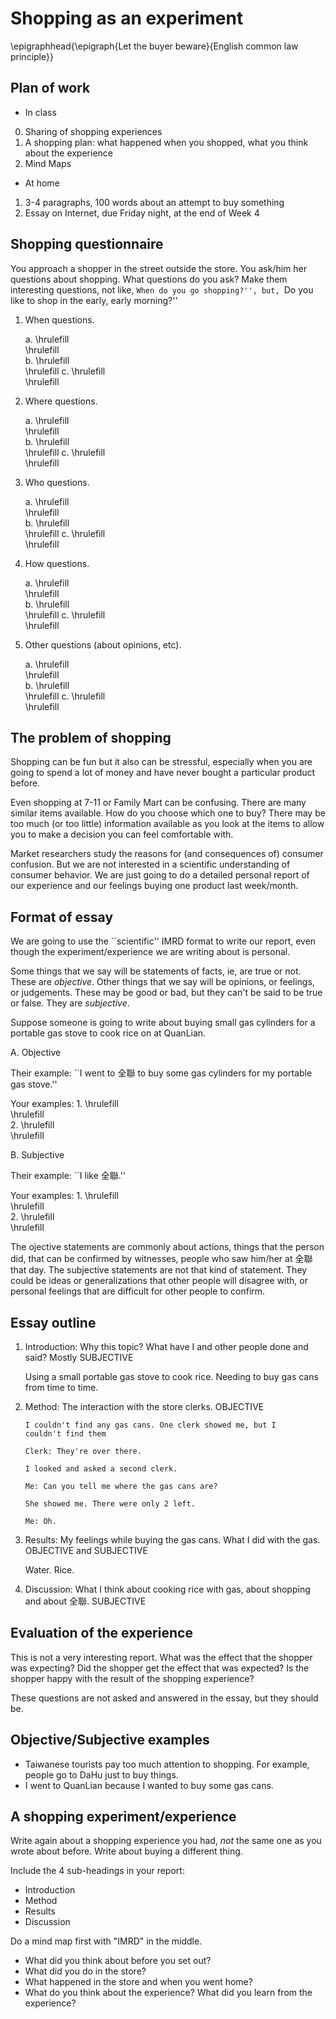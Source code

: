 # Shopping as an experiment

\epigraphhead{\epigraph{Let the buyer beware}{English common law principle}}

## Plan of work
	
* In class

0. Sharing of shopping experiences
1. A shopping plan: what happened when you shopped, what you think about the experience
3. Mind Maps

* At home

1. 3-4 paragraphs, 100 words about an attempt to buy something
2. Essay on Internet, due Friday night, at the end of Week 4

## Shopping questionnaire

You approach a shopper in the street outside the store. You ask/him her questions about shopping. What questions do you ask?
Make them interesting questions, not like, ``When do you go shopping?'', but, ``Do you like to shop in the early, early morning?''

1. When questions.

    a. \hrulefill \
    \hrulefill \
    b. \hrulefill \
    \hrulefill
    c. \hrulefill \
    \hrulefill


1. Where questions.

    a. \hrulefill \
    \hrulefill \
    b. \hrulefill \
    \hrulefill
    c. \hrulefill \
    \hrulefill


1. Who questions.

    a. \hrulefill \
    \hrulefill \
    b. \hrulefill \
    \hrulefill
    c. \hrulefill \
    \hrulefill

1. How questions.

    a. \hrulefill \
    \hrulefill \
    b. \hrulefill \
    \hrulefill
    c. \hrulefill \
    \hrulefill

1. Other questions (about opinions, etc).

    a. \hrulefill \
    \hrulefill \
    b. \hrulefill \
    \hrulefill
    c. \hrulefill \
    \hrulefill




## The problem of shopping

Shopping can be fun but it also can be stressful, especially when you are going to spend a lot of money and have never bought a particular product before.

Even shopping at 7-11 or Family Mart can be confusing. There are many similar items available. How do you choose which one to buy? There may be too much (or too little) information available as you look at the items to allow you to make a decision you can feel comfortable with.

Market researchers study the reasons for (and consequences of) consumer confusion. But we are not interested in a scientific understanding of consumer behavior. We are just going to do a detailed personal report of our experience and our feelings buying one product last week/month.

## Format of essay

We are going to use the ``scientific'' IMRD format to write our report, even though the experiment/experience we are writing about is personal.

Some things that we say will be statements of facts, ie, are true or not. These are *objective*. Other things that we say will be opinions, or feelings, or judgements. These may be good or bad, but they can't be said to be true or false. They are *subjective*.

Suppose someone is going to write about buying small gas cylinders for a portable gas stove to cook rice on at QuanLian.

A.  Objective

Their example: ``I went to 全聯 to buy some gas cylinders for my portable gas stove.''

Your examples: 1. \hrulefill \
\hrulefill \
2. \hrulefill \
\hrulefill

B.  Subjective

Their example: ``I like 全聯.''

Your examples: 1. \hrulefill \
\hrulefill \
2. \hrulefill \
\hrulefill

The ojective statements are commonly about actions, things that the person did, that can be confirmed by witnesses, people who saw him/her at 全聯 that day. The subjective statements are not that kind of statement. They could be ideas or generalizations that other people will disagree with, or personal feelings that are difficult for other people to confirm.

## Essay outline

1.  Introduction: Why this topic? What have I and other people done and said? Mostly SUBJECTIVE

    Using a small portable gas stove to cook rice. Needing to buy gas cans from time to time.

2.  Method: The interaction with the store clerks. OBJECTIVE

		I couldn't find any gas cans. One clerk showed me, but I
		couldn't find them

		Clerk: They're over there.

		I looked and asked a second clerk.

		Me: Can you tell me where the gas cans are?

		She showed me. There were only 2 left.

		Me: Oh.

3.  Results: My feelings while buying the gas cans. What I did with the gas. OBJECTIVE and SUBJECTIVE

    Water. Rice.

4.  Discussion: What I think about cooking rice with gas, about shopping and about 全聯. SUBJECTIVE

## Evaluation of the experience

This is not a very interesting report. What was the effect that the 
shopper was expecting? Did the shopper get the effect that was expected? 
Is the shopper happy with the result of the shopping experience?

These questions are not asked and answered in the essay, but they should 
be.

## Objective/Subjective examples

- Taiwanese tourists pay too much attention to shopping. For example, people go to DaHu just to buy things.
- I went to QuanLian because I wanted to buy some gas cans.

## A shopping experiment/experience

Write again about a shopping experience you had, _not_ the same one as you wrote about before. Write about buying a different thing.

Include the 4 sub-headings in your report:

* Introduction
* Method
* Results
* Discussion

Do a mind map first with "IMRD" in the middle.

* What did you think about before you set out?
* What did you do in the store?
* What happened in the store and when you went home?
* What do you think about the experience? What did you learn from the experience?
